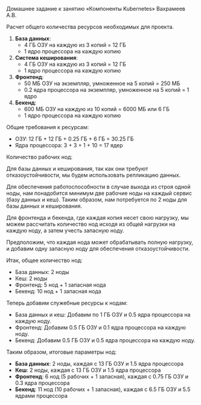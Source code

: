 Домашнее задание к занятию «Компоненты Kubernetes» Вахрамеев А.В.

Расчет общего количества ресурсов необходимых для проекта.

1. **База данных**:
   - 4 ГБ ОЗУ на каждую из 3 копий = 12 ГБ
   - 1 ядро процессора на каждую копию
2. **Система кеширования**:
   - 4 ГБ ОЗУ на каждую из 3 копий = 12 ГБ
   - 1 ядро процессора на каждую копию
3. **Фронтенд**:
   - 50 МБ ОЗУ на экземпляр, умноженное на 5 копий = 250 МБ
   - 0.2 ядра процессора на экземпляр, умноженное на 5 копий = 1 ядро
4. **Бекенд**:
   - 600 МБ ОЗУ на каждую из 10 копий = 6000 МБ или 6 ГБ
   - 1 ядро процессора на каждую копию

Общие требования к ресурсам:

- ОЗУ: 12 ГБ + 12 ГБ + 0.25 ГБ + 6 ГБ = 30.25 ГБ
- Ядра процессора: 3 + 3 + 1 + 10 = 17 ядер

Количество рабочих нод:

Для базы данных и кеширования, так как они требуют отказоустойчивости, мы будем использовать репликацию данных. 

Для обеспечения работоспособности в случае выхода из строя одной ноды, нам понадобится минимум две рабочие ноды на каждый сервис (базу данных и кеш). Таким образом, нам потребуется по 2 ноды для базы данных и кеширования.

Для фронтенда и бекенда, где каждая копия несет свою нагрузку, мы можем рассчитать количество нод исходя из общей нагрузки на каждую ноду, а затем учесть запасную ноду.

Предположим, что каждая нода может обрабатывать полную нагрузку, и добавим одну запасную ноду для обеспечения отказоустойчивости.

Итак, общее количество нод:

- База данных: 2 ноды
- Кеш: 2 ноды
- Фронтенд: 5 нод + 1 запасная нода
- Бекенд: 10 нод + 1 запасная нода

Теперь добавим служебные ресурсы к нодам:

- База данных и кеш: Добавим по 1 ГБ ОЗУ и 0.5 ядра процессора на каждую ноду.
- Фронтенд: Добавим 0.5 ГБ ОЗУ и 0.1 ядра процессора на каждую ноду.
- Бекенд: Добавим 0.5 ГБ ОЗУ и 0.5 ядра процессора на каждую ноду.

Таким образом, итоговые параметры нод:

- **База данных**: 2 ноды, каждая с 13 ГБ ОЗУ и 1.5 ядра процессора
- **Кеш**: 2 ноды, каждая с 13 ГБ ОЗУ и 1.5 ядра процессора
- **Фронтенд**: 6 нод (5 рабочих + 1 запасная), каждая с 0.75 ГБ ОЗУ и 0.3 ядра процессора
- **Бекенд**: 11 нод (10 рабочих + 1 запасная), каждая с 6.5 ГБ ОЗУ и 5.5 ядрами процессора
  
